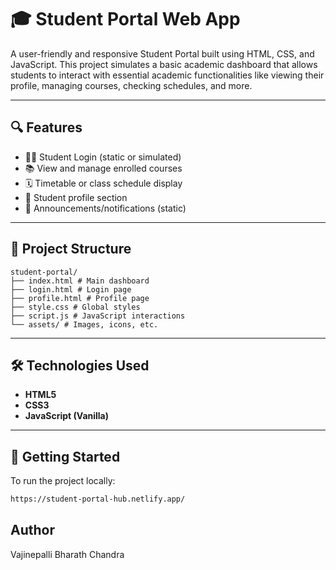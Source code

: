 # 🎓 Student Portal Web App

A user-friendly and responsive Student Portal built using HTML, CSS, and JavaScript. This project simulates a basic academic dashboard that allows students to interact with essential academic functionalities like viewing their profile, managing courses, checking schedules, and more.

---

## 🔍 Features

- 🧑‍🎓 Student Login (static or simulated)
- 📚 View and manage enrolled courses
- 🗓️ Timetable or class schedule display
- 👤 Student profile section
- 🔔 Announcements/notifications (static)


---

## 📁 Project Structure
```
student-portal/
├── index.html # Main dashboard
├── login.html # Login page
├── profile.html # Profile page
├── style.css # Global styles
├── script.js # JavaScript interactions
└── assets/ # Images, icons, etc.

```
---

## 🛠️ Technologies Used

- **HTML5**
- **CSS3**
- **JavaScript (Vanilla)**


---

## 🚀 Getting Started

To run the project locally:


   ```bash
  https://student-portal-hub.netlify.app/
   ```
## Author
Vajinepalli Bharath Chandra
